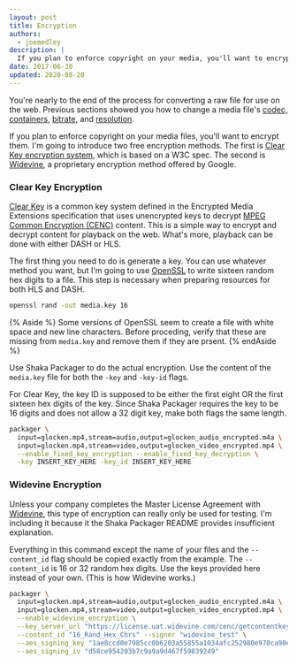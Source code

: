 ```yaml
---
layout: post
title: Encryption
authors:
  - joemedley
description: |
  If you plan to enforce copyright on your media, you'll want to encrypt them.
date: 2017-06-30
updated: 2020-08-20
---
```


You're nearly to the end of the process for converting a raw file for use on the
web. Previous sections showed you how to change a media file's [codec,
containers](../containers-and-codecs),  [bitrate](../bitrate), and
[resolution](../resolution).

If you plan to enforce copyright on your media files, you'll want to encrypt
them. I'm going to introduce two free encryption methods. The first is [Clear
Key encryption system](https://www.w3.org/TR/encrypted-media/#clear-key), which
is based on a W3C spec. The second is
[Widevine](https://www.widevine.com/wv_drm.html), a proprietary encryption
method offered by Google.

### Clear Key Encryption

[Clear Key](https://www.w3.org/TR/encrypted-media/#clear-key)
is a common key system defined in the Encrypted Media Extensions specification
that uses unencrypted keys to decrypt
[MPEG Common Encryption (CENC)](https://en.wikipedia.org/wiki/MPEG_Common_Encryption)
content. This is a simple way to encrypt and decrypt content for playback on
the web. What's more, playback can be done with either DASH or HLS.

The first thing you need to do is generate a key. You can use whatever method
you want, but I'm going to use [OpenSSL](https://www.openssl.org/) to write
sixteen random hex digits to a file. This step is necessary when preparing
resources for both HLS and DASH.

```bash
openssl rand -out media.key 16
```

{% Aside %}
Some versions of OpenSSL seem to create a file with white space and new line
characters. Before proceding, verify that these are missing from `media.key` and
remove them if they are prsent.
{% endAside %}

Use Shaka Packager to do the actual encryption. Use the content of the
`media.key` file for both the `-key` and `-key-id` flags.

For Clear Key, the key ID is supposed to be either the first eight OR the first
sixteen hex digits of the key. Since Shaka Packager requires the key to be 16
digits and does not allow a 32 digit key, make both flags the same length.

```bash
packager \
  input=glocken.mp4,stream=audio,output=glocken_audio_encrypted.m4a \
  input=glocken.mp4,stream=video,output=glocken_video_encrypted.mp4 \
  --enable_fixed_key_encryption --enable_fixed_key_decryption \
  -key INSERT_KEY_HERE -key_id INSERT_KEY_HERE
```

### Widevine Encryption

Unless your company completes the Master License Agreement with
[Widevine](https://www.widevine.com/contact), this type of encryption can
really only be used for testing. I'm including it because it the Shaka Packager
README provides insufficient explanation.

Everything in this command except the name of your files and the `--content_id`
flag should be copied exactly from the example. The `--content_id` is 16 or 32
random hex digits. Use the keys provided here instead of your own. (This is how
Widevine works.)

```bash
packager \
  input=glocken.mp4,stream=audio,output=glocken_audio_encrypted.m4a \
  input=glocken.mp4,stream=video,output=glocken_video_encrypted.mp4 \
  --enable_widevine_encryption \
  --key_server_url "https://license.uat.widevine.com/cenc/getcontentkey/widevine_test" \
  --content_id "16_Rand_Hex_Chrs" --signer "widevine_test" \
  --aes_signing_key "1ae8ccd0e7985cc0b6203a55855a1034afc252980e970ca90e5202689f947ab9" \
  --aes_signing_iv "d58ce954203b7c9a9a9d467f59839249"
